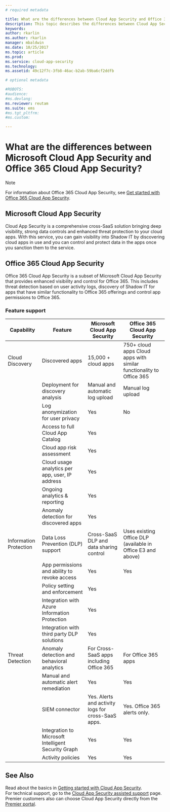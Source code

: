 ```yaml
---
# required metadata

title: What are the differences between Cloud App Security and Office 365 Cloud App Security? | Microsoft Docs
description: This topic describes the differences between Cloud App Security and Office 365 Cloud App Security.
keywords:
author: rkarlin
ms.author: rkarlin
manager: mbaldwin
ms.date: 10/25/2017
ms.topic: article
ms.prod:
ms.service: cloud-app-security
ms.technology:
ms.assetid: 49c12f7c-3fb8-46ac-b2ab-59ba6cf2ddfb

# optional metadata

#ROBOTS:
#audience:
#ms.devlang:
ms.reviewer: reutam
ms.suite: ems
#ms.tgt_pltfrm:
#ms.custom:

---
```

# What are the differences between Microsoft Cloud App Security and Office 365 Cloud App Security?

> [!NOTE]
> For information about Office 365 Cloud App Security, see [Get started with Office 365 Cloud App Security](https://support.office.com/article/Get-started-with-Advanced-Management-Security-d9ee4d67-f2b3-42b4-9c9e-c4529904990a).

## Microsoft Cloud App Security 

Cloud App Security is a comprehensive cross-SaaS solution bringing deep visibility, strong data controls and enhanced threat protection to your cloud apps. With this service, you can gain visibility into Shadow IT by discovering cloud apps in use and you can control and protect data in the apps once you sanction them to the service. 

## Office 365 Cloud App Security

Office 365 Cloud App Security is a subset of Microsoft Cloud App Security that provides enhanced visibility and control for Office 365. This includes threat detection based on user activity logs, discovery of Shadow IT for apps that have similar functionality to Office 365 offerings and control app permissions to Office 365.

### Feature support

|Capability|Feature|Microsoft Cloud App Security|Office 365 Cloud App Security|
|----|----|----|----|
|Cloud Discovery|Discovered apps |15,000 + cloud apps  |750+ cloud apps Cloud apps with similar functionality to Office 365|
||Deployment for discovery analysis|Manual and automatic log upload|Manual log upload|
||Log anonymization for user privacy|Yes|No|
||Access to full Cloud App Catalog|Yes||
||Cloud app risk assessment|Yes||
||Cloud usage analytics per app, user, IP address|Yes||
||Ongoing analytics & reporting|Yes||
||Anomaly detection for discovered apps|Yes||
|Information Protection|Data Loss Prevention (DLP) support|Cross-SaaS DLP and data sharing control|Uses existing Office DLP (available in Office E3 and above)|
||App permissions and ability to revoke access|Yes|Yes|
||Policy setting and enforcement|Yes||
||Integration with Azure Information Protection |Yes||
||Integration with third party DLP solutions|Yes||
|Threat Detection|Anomaly detection and behavioral analytics|For Cross-SaaS apps including Office 365|For Office 365 apps |
||Manual and automatic alert remediation|Yes|Yes|
||SIEM connector|Yes. Alerts and activity logs for cross-SaaS apps.|Yes. Office 365 alerts only.|
||Integration to Microsoft Intelligent Security Graph|Yes|Yes|
||Activity policies|Yes|Yes|



## See Also  

Read about the basics in [Getting started with Cloud App Security](getting-started-with-cloud-app-security.md).    
For technical support, go to the [Cloud App Security assisted support](http://support.microsoft.com/oas/default.aspx?prid=16031) page.   
Premier customers also can choose Cloud App Security directly from the [Premier portal](https://premier.microsoft.com/).   

